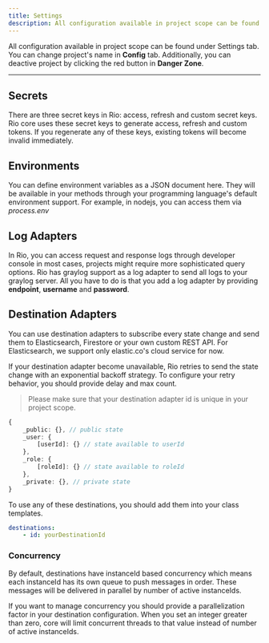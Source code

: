 ```yaml
---
title: Settings
description: All configuration available in project scope can be found under Settings tab.
---
```


All configuration available in project scope can be found under Settings tab.
You can change project's name in **Config** tab.
Additionally, you can deactive project by clicking the red button in **Danger Zone**.

---

## Secrets

There are three secret keys in Rio: access, refresh and custom secret keys.
Rio core uses these secret keys to generate access, refresh and custom tokens.
If you regenerate any of these keys, existing tokens will become invalid immediately.

## Environments

You can define environment variables as a JSON document here.
They will be available in your methods through your programming language's default environment support.
For example, in nodejs, you can access them via *process.env*

## Log Adapters

In Rio, you can access request and response logs through developer console in most cases, projects might require more sophisticated query options.
Rio has graylog support as a log adapter to send all logs to your graylog server.
All you have to do is that you add a log adapter by providing **endpoint**, **username** and **password**.

## Destination Adapters

You can use destination adapters to subscribe every state change and send them to Elasticsearch, Firestore or your own custom REST API.
For Elasticsearch, we support only elastic.co's cloud service for now.

If your destination adapter become unavailable, Rio retries to send the state change with an exponential backoff strategy.
To configure your retry behavior, you should provide delay and max count.

> Please make sure that your destination adapter id is unique in your project scope.

```typescript
{
    _public: {}, // public state
    _user: {
        [userId]: {} // state available to userId
    },
    _role: {
        [roleId]: {} // state available to roleId
    },
    _private: {}, // private state
}
```

To use any of these destinations, you should add them into your class templates.

```yaml
destinations:
    - id: yourDestinationId
```

### Concurrency

By default, destinations have instanceId based concurrency which means each instanceId has its own queue to push messages in order.
These messages will be delivered in parallel by number of active instanceIds.

If you want to manage concurrency you should provide a parallelization factor in your destination configuration.
When you set an integer greater than zero, core will limit concurrent threads to that value instead of number of active instanceIds.
